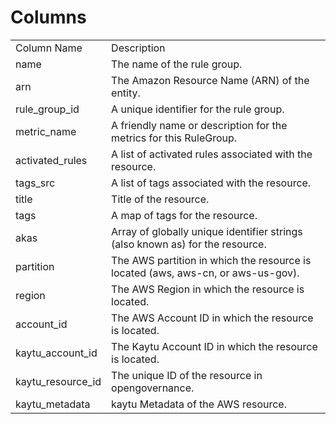 # Columns  

<table>
	<tr><td>Column Name</td><td>Description</td></tr>
	<tr><td>name</td><td>The name of the rule group.</td></tr>
	<tr><td>arn</td><td>The Amazon Resource Name (ARN) of the entity.</td></tr>
	<tr><td>rule_group_id</td><td>A unique identifier for the rule group.</td></tr>
	<tr><td>metric_name</td><td>A friendly name or description for the metrics for this RuleGroup.</td></tr>
	<tr><td>activated_rules</td><td>A list of activated rules associated with the resource.</td></tr>
	<tr><td>tags_src</td><td>A list of tags associated with the resource.</td></tr>
	<tr><td>title</td><td>Title of the resource.</td></tr>
	<tr><td>tags</td><td>A map of tags for the resource.</td></tr>
	<tr><td>akas</td><td>Array of globally unique identifier strings (also known as) for the resource.</td></tr>
	<tr><td>partition</td><td>The AWS partition in which the resource is located (aws, aws-cn, or aws-us-gov).</td></tr>
	<tr><td>region</td><td>The AWS Region in which the resource is located.</td></tr>
	<tr><td>account_id</td><td>The AWS Account ID in which the resource is located.</td></tr>
	<tr><td>kaytu_account_id</td><td>The Kaytu Account ID in which the resource is located.</td></tr>
	<tr><td>kaytu_resource_id</td><td>The unique ID of the resource in opengovernance.</td></tr>
	<tr><td>kaytu_metadata</td><td>kaytu Metadata of the AWS resource.</td></tr>
</table>